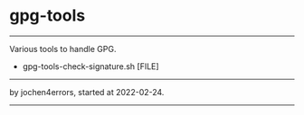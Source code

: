 # gpg-tools

---

Various tools to handle GPG.

* gpg-tools-check-signature.sh [FILE]

---

by jochen4errors, started at 2022-02-24.

---
